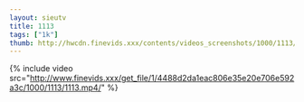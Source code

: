 ```yaml
--- 
layout: sieutv
title: 1113
tags: ["1k"]
thumb: http://hwcdn.finevids.xxx/contents/videos_screenshots/1000/1113/preview.mp4.jpg
---
```

{% include video src="http://www.finevids.xxx/get_file/1/4488d2da1eac806e35e20e706e592a3c/1000/1113/1113.mp4/" %} 
